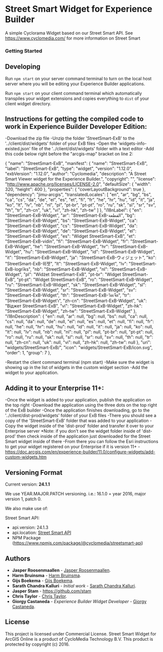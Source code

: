 # Street Smart Widget for Experience Builder

A simple Cyclorama Widget based on our Street Smart API.
See https://www.cyclomedia.com/ for more information on Street Smart

### Getting Started

## Developing

Run `npm start` on your server command terminal to turn on the local host server where you will be editing your Experience Builder applications.

Run `npm start` on your client command terminal which automatically transpiles your widget extensions and copies everything to `dist` of your client widget directory.

## Instructions for getting the compiled code to work in Experience Builder Developer Edition:

-Download the zip file
-Unzip the folder 'StreetSmart-ExB' to the '../client/dist/widgets' folder of your ExB files
-Open the 'widgets-info-existed.json' file of the '../client/dist/widgets' folder with a text editor
-Add this code below right before the "arcgis-map" bracket on line 2:

{
    "name": "StreetSmart-ExB",
    "manifest": {
      "name": "StreetSmart-ExB",
      "label": "StreetSmart-ExB",
      "type": "widget",
      "version": "1.12.0",
      "exbVersion": "1.12.0",
      "author": "Cyclomedia",
      "description": "A Street Smart Viewer widget for the Experience Builder.",
      "copyright": "",
      "license": "http://www.apache.org/licenses/LICENSE-2.0",
      "defaultSize": {
        "width": 320,
        "height": 400
      },
      "properties": {
        "coverLayoutBackground": true
      },
      "dependency": "jimu-arcgis",
      "translatedLocales": [
        "en",
        "ar",
        "bg",
        "bs",
        "ca",
        "cs",
        "da",
        "de",
        "el",
        "es",
        "et",
        "fi",
        "fr",
        "he",
        "hr",
        "hu",
        "id",
        "it",
        "ja",
        "ko",
        "lt",
        "lv",
        "nb",
        "nl",
        "pl",
        "pt-br",
        "pt-pt",
        "ro",
        "ru",
        "sk",
        "sl",
        "sr",
        "sv",
        "th",
        "tr",
        "zh-cn",
        "uk",
        "vi",
        "zh-hk",
        "zh-tw"
      ]
    },
    "i18nLabel": {
      "en": "StreetSmart-ExB-Widget",
      "ar": "StreetSmart-ExB-القطعة",
      "bg": "StreetSmart-ExB-Widget",
      "bs": "StreetSmart-ExB-Widget",
      "ca": "StreetSmart-ExB-Widget",
      "cs": "StreetSmart-ExB-Widget",
      "da": "StreetSmart-ExB-Widget",
      "de": "StreetSmart-ExB-Widget",
      "el": "StreetSmart-ExB-Widget",
      "es": "Widget StreetSmart-ExB",
      "et": "StreetSmart-ExB-vidin",
      "fi": "StreetSmart-ExB-Widget",
      "fr": "StreetSmart-ExB-Widget",
      "he": "StreetSmart-ExB-Widget",
      "hr": "StreetSmart-ExB-Widget",
      "hu": "StreetSmart-ExB-Widget",
      "id": "StreetSmart-ExB-Widget",
      "it": "StreetSmart-ExB-Widget",
      "ja": "StreetSmart-ExB-ウィジェット",
      "ko": "StreetSmart-ExB-위젯",
      "lt": "StreetSmart-ExB-Widget",
      "lv": "StreetSmart-ExB-logrīks",
      "nb": "StreetSmart-ExB-Widget",
      "nl": "StreetSmart-ExB-Widget",
      "pl": "Widżet StreetSmart-ExB",
      "pt-br": "Widget StreetSmart-ExB",
      "pt-pt": "Widget StreetSmart-ExB",
      "ro": "StreetSmart-ExB-Widget",
      "ru": "StreetSmart-ExB-Widget",
      "sk": "StreetSmart-ExB-Widget",
      "sl": "StreetSmart-ExB-Widget",
      "sr": "StreetSmart-ExB-Widget",
      "sv": "StreetSmart-ExB-Widget",
      "th": "StreetSmart-ExB-วิดเจ็ต",
      "tr": "StreetSmart-ExB-Widget'ı",
      "zh-cn": "StreetSmart-ExB-Widget",
      "uk": "Віджет StreetSmart-ExB",
      "vi": "StreetSmart-ExB-Widget",
      "zh-hk": "StreetSmart-ExB-Widget",
      "zh-tw": "StreetSmart-ExB-Widget"
    },
    "i18nDescription": {
      "en": null,
      "ar": null,
      "bg": null,
      "bs": null,
      "ca": null,
      "cs": null,
      "da": null,
      "de": null,
      "el": null,
      "es": null,
      "et": null,
      "fi": null,
      "fr": null,
      "he": null,
      "hr": null,
      "hu": null,
      "id": null,
      "it": null,
      "ja": null,
      "ko": null,
      "lt": null,
      "lv": null,
      "nb": null,
      "nl": null,
      "pl": null,
      "pt-br": null,
      "pt-pt": null,
      "ro": null,
      "ru": null,
      "sk": null,
      "sl": null,
      "sr": null,
      "sv": null,
      "th": null,
      "tr": null,
      "zh-cn": null,
      "uk": null,
      "vi": null,
      "zh-hk": null,
      "zh-tw": null
    },
    "uri": "widgets/StreetSmart-ExB/",
    "icon": "widgets/StreetSmart-ExB/icon.svg",
    "order": 1,
    "group": 7
  },

-Restart the client command terminal (npm start)
-Make sure the widget is showing up in the list of widgets in the custom widget section
-Add the widget to your application.

## Adding it to your Enterprise 11+:

-Once the widget is added to your application, publish the application on the top right
-Download the application using the three dots on the top right of the ExB builder
-Once the application finishes downloading, go to the '../client/dist-prod/widgets' folder of your ExB files
-There you should see a copy of the 'StreetSmart-ExB' folder that was added to your application
-Copy the widget inside of the 'dist-prod' folder and transfer it over to your Enterprise server
*Note: if you don't see the widget folder inside of 'dist-prod' then check inside of the application just downloaded for the Street Smart widget inside of there
-From there you can follow the Esri instructions to get your widget registered on your Enterprise if it is version 11+
-https://doc.arcgis.com/en/experience-builder/11.0/configure-widgets/add-custom-widgets.htm


## Versioning Format

Current version: **24.1.1**

We use YEAR.MAJOR.PATCH versioning.
i.e.: 16.1.0 = year 2016, major version 1, patch 0.

We also make use of:

Street Smart API:

*	api.version: 24.1.3
*	api.location: [Street Smart API](https://streetsmart.cyclomedia.com/api/v24.1/StreetSmartAPI.js)
* NPM Package (https://www.npmjs.com/package/@cyclomedia/streetsmart-api)


## Authors

* **Jasper Roosenmaallen** - [Jasper Roosenmaallen](mailto:jroosenmaallen@cyclomedia.com).
* **Harm Bruinsma** - [Harm Bruinsma](mailto:hbruinsmaboekema@cyclomedia.com).
* **Gijs Boekema** - [Gijs Boekema](mailto:gboekema@cyclomedia.com).
* **Sarath Chandra Kalluri** - *Initial work* - [Sarath Chandra Kalluri](mailto:skalluri@cyclomedia.com).
* **Jasper Stam** - https://github.com/stam
* **Chris Taylor** - [Chris Taylor](mailto:ctaylor@cyclomedia.com).
* **Giorgy Castaneda** - *Experience Builder Widget Developer* - [Giorgy Castaneda](mailto:gcastaneda@cyclomedia.com).

## License

This project is licensed under Commercial License.
Street Smart Widget for ArcGIS Online is a product of CycloMedia Technology B.V. This product is protected by copyright (c) 2016.
